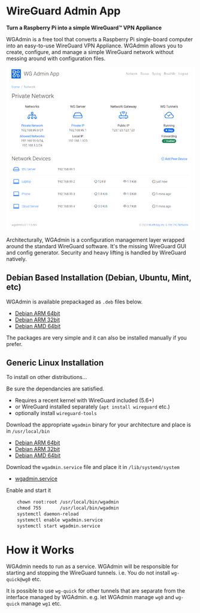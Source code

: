 # WireGuard Admin App
**Turn a Raspberry Pi into a simple WireGuard&trade; VPN Appliance**

WGAdmin is a free tool that converts a Raspberry Pi single-board computer into an easy-to-use WireGuard VPN Appliance. WGAdmin allows you to create, configure, and manage a simple WireGuard network without messing around with configuration files.

![Network Summary](./wgadmin-network.png)

Architecturally, WGAdmin is a configuration management layer wrapped around the standard WireGuard software. It's the missing WireGuard GUI and config generator. Security and heavy lifting is handled by WireGuard natively.

## Debian Based Installation (Debian, Ubuntu, Mint, etc)

WGAdmin is available prepackaged as `.deb` files below. 
- [Debian ARM 64bit](https://dist.2ho.ca/dist/wgadmin/wgadmin_0.1.1_arm64.deb)
- [Debian ARM 32bit](https://dist.2ho.ca/dist/wgadmin/wgadmin_0.1.1_armhf.deb)
- [Debian AMD 64bit](https://dist.2ho.ca/dist/wgadmin/wgadmin_0.1.1_amd64.deb)

The packages are very simple and it can also be installed manually if you prefer.

## Generic Linux Installation

To install on other distributions...

Be sure the dependancies are satisfied.
- Requires a recent kernel with WireGuard included (5.6+)
- or WireGuard installed separately (`apt install wireguard` etc.)
- optionally install `wireguard-tools`

Download the appropriate `wgadmin` binary for your architecture and place is in `/usr/local/bin`
- [Debian ARM 64bit](https://dist.2ho.ca/dist/wgadmin/arm64/wgadmin)
- [Debian ARM 32bit](https://dist.2ho.ca/dist/wgadmin/armhf/wgadmin)
- [Debian AMD 64bit](https://dist.2ho.ca/dist/wgadmin/amd64/wgadmin)

Download the `wgadmin.service` file and place it in `/lib/systemd/system`
- [wgadmin.service](https://dist.2ho.ca/dist/wgadmin/wgadmin.service)

Enable and start it
```
    chown root:root /usr/local/bin/wgadmin
    chmod 755       /usr/local/bin/wgadmin
    systemctl daemon-reload
    systemctl enable wgadmin.service
    systemctl start wgadmin.service
```
    
# How it Works

WGAdmin needs to run as a service. WGAdmin will be responsible for starting and stopping the WireGuard tunnels. 
i.e. You do not install `wg-quick@wg0` etc. 

It is possible to use `wg-quick` for other tunnels that are separate from 
the interface managed by WGAdmin. e.g. let WGAdmin manage `wg0` and `wg-quick` manage `wg1` etc.
  
